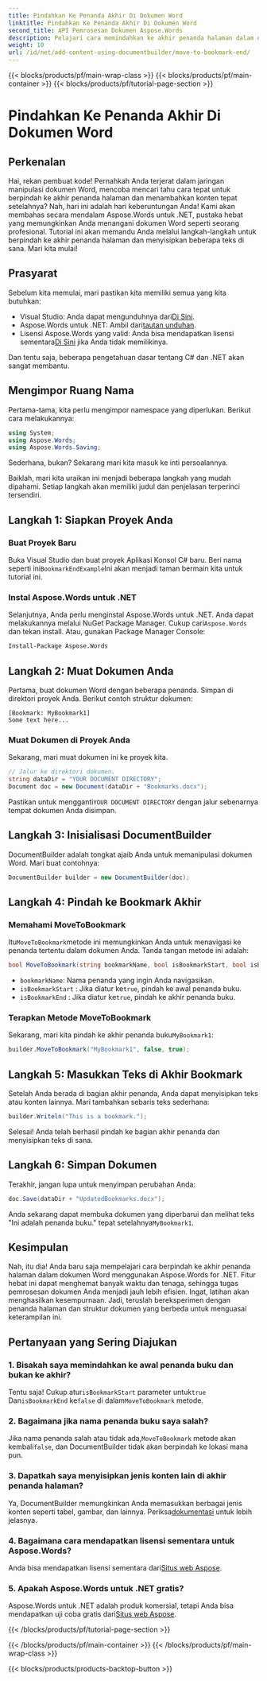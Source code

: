 ```yaml
---
title: Pindahkan Ke Penanda Akhir Di Dokumen Word
linktitle: Pindahkan Ke Penanda Akhir Di Dokumen Word
second_title: API Pemrosesan Dokumen Aspose.Words
description: Pelajari cara memindahkan ke akhir penanda halaman dalam dokumen Word menggunakan Aspose.Words untuk .NET. Ikuti panduan terperinci kami, langkah demi langkah untuk manipulasi dokumen yang tepat.
weight: 10
url: /id/net/add-content-using-documentbuilder/move-to-bookmark-end/
---
```


{{< blocks/products/pf/main-wrap-class >}}
{{< blocks/products/pf/main-container >}}
{{< blocks/products/pf/tutorial-page-section >}}

# Pindahkan Ke Penanda Akhir Di Dokumen Word

## Perkenalan

Hai, rekan pembuat kode! Pernahkah Anda terjerat dalam jaringan manipulasi dokumen Word, mencoba mencari tahu cara tepat untuk berpindah ke akhir penanda halaman dan menambahkan konten tepat setelahnya? Nah, hari ini adalah hari keberuntungan Anda! Kami akan membahas secara mendalam Aspose.Words untuk .NET, pustaka hebat yang memungkinkan Anda menangani dokumen Word seperti seorang profesional. Tutorial ini akan memandu Anda melalui langkah-langkah untuk berpindah ke akhir penanda halaman dan menyisipkan beberapa teks di sana. Mari kita mulai!

## Prasyarat

Sebelum kita memulai, mari pastikan kita memiliki semua yang kita butuhkan:

-  Visual Studio: Anda dapat mengunduhnya dari[Di Sini](https://visualstudio.microsoft.com/).
-  Aspose.Words untuk .NET: Ambil dari[tautan unduhan](https://releases.aspose.com/words/net/).
-  Lisensi Aspose.Words yang valid: Anda bisa mendapatkan lisensi sementara[Di Sini](https://purchase.aspose.com/temporary-license/) jika Anda tidak memilikinya.

Dan tentu saja, beberapa pengetahuan dasar tentang C# dan .NET akan sangat membantu.

## Mengimpor Ruang Nama

Pertama-tama, kita perlu mengimpor namespace yang diperlukan. Berikut cara melakukannya:

```csharp
using System;
using Aspose.Words;
using Aspose.Words.Saving;
```

Sederhana, bukan? Sekarang mari kita masuk ke inti persoalannya.

Baiklah, mari kita uraikan ini menjadi beberapa langkah yang mudah dipahami. Setiap langkah akan memiliki judul dan penjelasan terperinci tersendiri.

## Langkah 1: Siapkan Proyek Anda

### Buat Proyek Baru

 Buka Visual Studio dan buat proyek Aplikasi Konsol C# baru. Beri nama seperti ini`BookmarkEndExample`Ini akan menjadi taman bermain kita untuk tutorial ini.

### Instal Aspose.Words untuk .NET

 Selanjutnya, Anda perlu menginstal Aspose.Words untuk .NET. Anda dapat melakukannya melalui NuGet Package Manager. Cukup cari`Aspose.Words` dan tekan install. Atau, gunakan Package Manager Console:

```bash
Install-Package Aspose.Words
```

## Langkah 2: Muat Dokumen Anda

Pertama, buat dokumen Word dengan beberapa penanda. Simpan di direktori proyek Anda. Berikut contoh struktur dokumen:

```plaintext
[Bookmark: MyBookmark1]
Some text here...
```

### Muat Dokumen di Proyek Anda

Sekarang, mari muat dokumen ini ke proyek kita.

```csharp
// Jalur ke direktori dokumen.
string dataDir = "YOUR DOCUMENT DIRECTORY";
Document doc = new Document(dataDir + "Bookmarks.docx");
```

 Pastikan untuk mengganti`YOUR DOCUMENT DIRECTORY` dengan jalur sebenarnya tempat dokumen Anda disimpan.

## Langkah 3: Inisialisasi DocumentBuilder

DocumentBuilder adalah tongkat ajaib Anda untuk memanipulasi dokumen Word. Mari buat contohnya:

```csharp
DocumentBuilder builder = new DocumentBuilder(doc);
```

## Langkah 4: Pindah ke Bookmark Akhir

### Memahami MoveToBookmark

 Itu`MoveToBookmark`metode ini memungkinkan Anda untuk menavigasi ke penanda tertentu dalam dokumen Anda. Tanda tangan metode ini adalah:

```csharp
bool MoveToBookmark(string bookmarkName, bool isBookmarkStart, bool isBookmarkEnd);
```

- `bookmarkName`: Nama penanda yang ingin Anda navigasikan.
- `isBookmarkStart` : Jika diatur ke`true`, pindah ke awal penanda buku.
- `isBookmarkEnd` : Jika diatur ke`true`, pindah ke akhir penanda buku.

### Terapkan Metode MoveToBookmark

 Sekarang, mari kita pindah ke akhir penanda buku`MyBookmark1`:

```csharp
builder.MoveToBookmark("MyBookmark1", false, true);
```

## Langkah 5: Masukkan Teks di Akhir Bookmark


Setelah Anda berada di bagian akhir penanda, Anda dapat menyisipkan teks atau konten lainnya. Mari tambahkan sebaris teks sederhana:

```csharp
builder.Writeln("This is a bookmark.");
```

Selesai! Anda telah berhasil pindah ke bagian akhir penanda dan menyisipkan teks di sana.

## Langkah 6: Simpan Dokumen


Terakhir, jangan lupa untuk menyimpan perubahan Anda:

```csharp
doc.Save(dataDir + "UpdatedBookmarks.docx");
```

 Anda sekarang dapat membuka dokumen yang diperbarui dan melihat teks "Ini adalah penanda buku." tepat setelahnya`MyBookmark1`.

## Kesimpulan

Nah, itu dia! Anda baru saja mempelajari cara berpindah ke akhir penanda halaman dalam dokumen Word menggunakan Aspose.Words for .NET. Fitur hebat ini dapat menghemat banyak waktu dan tenaga, sehingga tugas pemrosesan dokumen Anda menjadi jauh lebih efisien. Ingat, latihan akan menghasilkan kesempurnaan. Jadi, teruslah bereksperimen dengan penanda halaman dan struktur dokumen yang berbeda untuk menguasai keterampilan ini.

## Pertanyaan yang Sering Diajukan

### 1. Bisakah saya memindahkan ke awal penanda buku dan bukan ke akhir?

 Tentu saja! Cukup atur`isBookmarkStart` parameter untuk`true` Dan`isBookmarkEnd` ke`false` di dalam`MoveToBookmark` metode.

### 2. Bagaimana jika nama penanda buku saya salah?

 Jika nama penanda salah atau tidak ada,`MoveToBookmark` metode akan kembali`false`, dan DocumentBuilder tidak akan berpindah ke lokasi mana pun.

### 3. Dapatkah saya menyisipkan jenis konten lain di akhir penanda halaman?

 Ya, DocumentBuilder memungkinkan Anda memasukkan berbagai jenis konten seperti tabel, gambar, dan lainnya. Periksa[dokumentasi](https://reference.aspose.com/words/net/) untuk lebih jelasnya.

### 4. Bagaimana cara mendapatkan lisensi sementara untuk Aspose.Words?

 Anda bisa mendapatkan lisensi sementara dari[Situs web Aspose](https://purchase.aspose.com/temporary-license/).

### 5. Apakah Aspose.Words untuk .NET gratis?

Aspose.Words untuk .NET adalah produk komersial, tetapi Anda bisa mendapatkan uji coba gratis dari[Situs web Aspose](https://releases.aspose.com/).

{{< /blocks/products/pf/tutorial-page-section >}}

{{< /blocks/products/pf/main-container >}}
{{< /blocks/products/pf/main-wrap-class >}}

{{< blocks/products/products-backtop-button >}}
